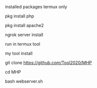 # 
installed packages
termux only

pkg install php

pkg install apache2

ngrok server install

run in termux tool


my tool install

git clone https://github.com/Tool2020/MHP

cd MHP

bash webserver.sh


